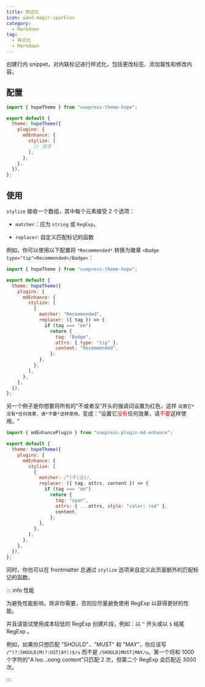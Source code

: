 ```yaml
---
title: 样式化
icon: wand-magic-sparkles
category:
  - Markdown
tag:
  - 样式化
  - Markdown
---
```


创建行内 snippet，对内联标记进行样式化，包括更改标签、添加属性和修改内容。

<!-- more -->

## 配置

```js {7-9} title=".vuepress/config.js"
import { hopeTheme } from "vuepress-theme-hope";

export default {
  theme: hopeTheme({
    plugins: {
      mdEnhance: {
        stylize: [
          // 选项
        ],
      },
    },
  }),
};
```

## 使用

`stylize` 接收一个数组，其中每个元素接受 2 个选项：

- `matcher`：应为 `string` 或 `RegExp`。

- `replacer`: 自定义匹配标记的函数

例如，你可以使用以下配置将 `*Recommended*` 转换为徽章 `<Badge type="tip">Recommended</Badge>`：

```js {7-19} title=".vuepress/config.js"
import { hopeTheme } from "vuepress-theme-hope";

export default {
  theme: hopeTheme({
    plugins: {
      mdEnhance: {
        stylize: [
          {
            matcher: "Recommended",
            replacer: ({ tag }) => {
              if (tag === "em")
                return {
                  tag: "Badge",
                  attrs: { type: "tip" },
                  content: "Recommended",
                };
            },
          },
        ],
      },
    },
  }),
};
```

另一个例子是你想要将所有的“不或者没”开头的强调词设置为红色，这样 `设置它*没有*任何效果，请*不要*这样使用。`变成：“设置它<span style="color:red">没有</span>任何效果，请<span style="color:red">不要</span>这样使用。"

```js {7-19} title=".vuepress/config.js"
import { mdEnhancePlugin } from "vuepress-plugin-md-enhance";

export default {
  theme: hopeTheme({
    plugins: {
      mdEnhance: {
        stylize: [
          {
            matcher: /^(不|没)/,
            replacer: ({ tag, attrs, content }) => {
              if (tag === "em")
                return {
                  tag: "span",
                  attrs: { ...attrs, style: "color: red" },
                  content,
                };
            },
          },
        ],
      },
    },
  }),
};
```

同时，你也可以在 frontmatter 总通过 `stylize` 选项来自定义此页面额外的匹配标记的函数。

::: info 性能

为避免性能影响，除非你需要，否则应尽量避免使用 RegExp 以获得更好的性能。

并且请尝试使用成本较低的 RegExp 创建片段，例如：以 `^` 开头或以 `$` 结尾 RegExp 。

例如，如果你只想匹配 "SHOULD"、"MUST" 和 "MAY"，你应该写 `/^(?:SHOULD|M(?:UST|AY))$/u` 而不是 `/SHOULD|MUST|MAY/u`。第一个将和 1000 个字符的“A loo...oong content”只匹配 2 次，但第二个 RegExp 会匹配近 3000 次。

:::
